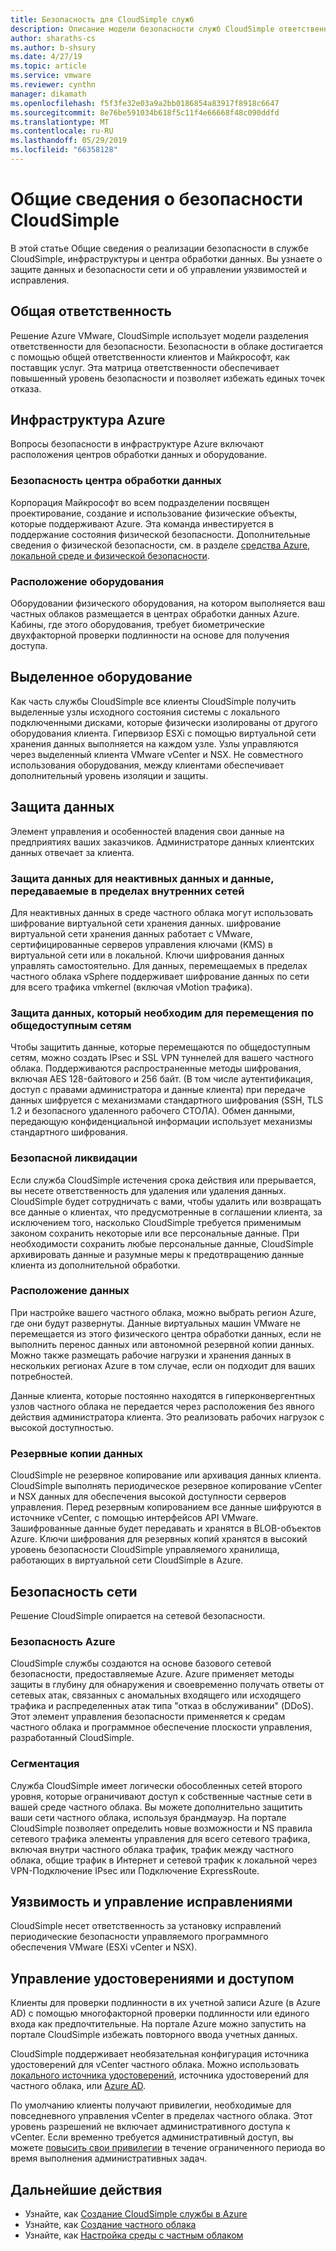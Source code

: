 ```yaml
---
title: Безопасность для CloudSimple служб
description: Описание модели безопасности служб CloudSimple ответственности
author: sharaths-cs
ms.author: b-shsury
ms.date: 4/27/19
ms.topic: article
ms.service: vmware
ms.reviewer: cynthn
manager: dikamath
ms.openlocfilehash: f5f3fe32e03a9a2bb0186854a83917f8918c6647
ms.sourcegitcommit: 8e76be591034b618f5c11f4e66668f48c090ddfd
ms.translationtype: MT
ms.contentlocale: ru-RU
ms.lasthandoff: 05/29/2019
ms.locfileid: "66358128"
---
```

# <a name="cloudsimple-security-overview"></a>Общие сведения о безопасности CloudSimple

В этой статье Общие сведения о реализации безопасности в службе CloudSimple, инфраструктуры и центра обработки данных.  Вы узнаете о защите данных и безопасности сети и об управлении уязвимостей и исправления.

## <a name="shared-responsibility"></a>Общая ответственность

Решение Azure VMware, CloudSimple использует модели разделения ответственности для безопасности. Безопасности в облаке достигается с помощью общей ответственности клиентов и Майкрософт, как поставщик услуг. Эта матрица ответственности обеспечивает повышенный уровень безопасности и позволяет избежать единых точек отказа. 

## <a name="azure-infrastructure"></a>Инфраструктура Azure 

Вопросы безопасности в инфраструктуре Azure включают расположения центров обработки данных и оборудование. 

### <a name="datacenter-security"></a>Безопасность центра обработки данных 

Корпорация Майкрософт во всем подразделении посвящен проектирование, создание и использование физические объекты, которые поддерживают Azure. Эта команда инвестируется в поддержание состояния физической безопасности. Дополнительные сведения о физической безопасности, см. в разделе [средства Azure, локальной среде и физической безопасности](https://docs.microsoft.com/azure/security/azure-physical-security).

### <a name="equipment-location"></a>Расположение оборудования

Оборудовании физического оборудования, на котором выполняется ваш частных облаков размещается в центрах обработки данных Azure.  Кабины, где этого оборудования, требует биометрические двухфакторной проверки подлинности на основе для получения доступа.

## <a name="dedicated-hardware"></a>Выделенное оборудование

Как часть службы CloudSimple все клиенты CloudSimple получить выделенные узлы исходного состояния системы с локального подключенными дисками, которые физически изолированы от другого оборудования клиента. Гипервизор ESXi с помощью виртуальной сети хранения данных выполняется на каждом узле. Узлы управляются через выделенный клиента VMware vCenter и NSX. Не совместного использования оборудования, между клиентами обеспечивает дополнительный уровень изоляции и защиты.

## <a name="data-security"></a>Защита данных

Элемент управления и особенностей владения свои данные на предприятиях ваших заказчиков. Администраторе данных клиентских данных отвечает за клиента.

### <a name="data-protection-for-data-at-rest-and-data-in-motion-within-internal-networks"></a>Защита данных для неактивных данных и данные, передаваемые в пределах внутренних сетей

Для неактивных данных в среде частного облака могут использовать шифрование виртуальной сети хранения данных. шифрование виртуальной сети хранения данных работает с VMware, сертифицированные серверов управления ключами (KMS) в виртуальной сети или в локальной.  Ключи шифрования данных управлять самостоятельно. Для данных, перемещаемых в пределах частного облака vSphere поддерживает шифрование данных по сети для всего трафика vmkernel (включая vMotion трафика).

### <a name="data-protection-for-data-that-is-required-to-move-through-public-networks"></a>Защита данных, который необходим для перемещения по общедоступным сетям

Чтобы защитить данные, которые перемещаются по общедоступным сетям, можно создать IPsec и SSL VPN туннелей для вашего частного облака. Поддерживаются распространенные методы шифрования, включая AES 128-байтового и 256 байт. (В том числе аутентификация, доступ с правами администратора и данные клиента) при передаче данных шифруется с механизмами стандартного шифрования (SSH, TLS 1.2 и безопасного удаленного рабочего СТОЛА). Обмен данными, передающую конфиденциальной информации использует механизмы стандартного шифрования.

### <a name="secure-disposal"></a>Безопасной ликвидации 

Если служба CloudSimple истечения срока действия или прерывается, вы несете ответственность для удаления или удаления данных. CloudSimple будет сотрудничать с вами, чтобы удалить или возвращать все данные о клиентах, что предусмотренные в соглашении клиента, за исключением того, насколько CloudSimple требуется применимым законом сохранить некоторые или все персональные данные. При необходимости сохранить любые персональные данные, CloudSimple архивировать данные и разумные меры к предотвращению данные клиента из дополнительной обработки.

### <a name="data-location"></a>Расположение данных

При настройке вашего частного облака, можно выбрать регион Azure, где они будут развернуты. Данные виртуальных машин VMware не перемещается из этого физического центра обработки данных, если не выполнить перенос данных или автономной резервной копии данных. Можно также размещать рабочие нагрузки и хранения данных в нескольких регионах Azure в том случае, если он подходит для ваших потребностей.

Данные клиента, которые постоянно находятся в гиперконвергентных узлов частного облака не передается через расположения без явного действия администратора клиента. Это реализовать рабочих нагрузок с высокой доступностью.

### <a name="data-backups"></a>Резервные копии данных
CloudSimple не резервное копирование или архивация данных клиента. CloudSimple выполнять периодическое резервное копирование vCenter и NSX данных для обеспечения высокой доступности серверов управления. Перед резервным копированием все данные шифруются в источнике vCenter, с помощью интерфейсов API VMware. Зашифрованные данные будет передавать и хранятся в BLOB-объектов Azure. Ключи шифрования для резервных копий хранятся в высокий уровень безопасности CloudSimple управляемого хранилища, работающих в виртуальной сети CloudSimple в Azure.

## <a name="network-security"></a>Безопасность сети

Решение CloudSimple опирается на сетевой безопасности.

### <a name="azure-edge-security"></a>Безопасность Azure

CloudSimple службы создаются на основе базового сетевой безопасности, предоставляемые Azure. Azure применяет методы защиты в глубину для обнаружения и своевременно получать ответы от сетевых атак, связанных с аномальных входящего или исходящего трафика и распределенных атак типа "отказ в обслуживании" (DDoS). Этот элемент управления безопасности применяется к средам частного облака и программное обеспечение плоскости управления, разработанный CloudSimple.

### <a name="segmentation"></a>Сегментация

Служба CloudSimple имеет логически обособленных сетей второго уровня, которые ограничивают доступ к собственные частные сети в вашей среде частного облака. Вы можете дополнительно защитить ваши сети частного облака, используя брандмауэр. На портале CloudSimple позволяет определить новые возможности и NS правила сетевого трафика элементы управления для всего сетевого трафика, включая внутри частного облака трафик, трафик между частного облака, общие трафик в Интернет и сетевой трафик к локальной через VPN-Подключение IPsec или Подключение ExpressRoute.

## <a name="vulnerability-and-patch-management"></a>Уязвимость и управление исправлениями 

CloudSimple несет ответственность за установку исправлений периодические безопасности управляемого программного обеспечения VMware (ESXi vCenter и NSX).

## <a name="identity-and-access-management"></a>Управление удостоверениями и доступом

Клиенты для проверки подлинности в их учетной записи Azure (в Azure AD) с помощью многофакторной проверки подлинности или единого входа как предпочтительные. На портале Azure можно запустить на портале CloudSimple избежать повторного ввода учетных данных.

CloudSimple поддерживает необязательная конфигурация источника удостоверений для vCenter частного облака. Можно использовать [локального источника удостоверений](https://docs.azure.cloudsimple.com/set-vcenter-identity), источника удостоверений для частного облака, или [Azure AD](https://docs.azure.cloudsimple.com/azure-ad).

По умолчанию клиенты получают привилегии, необходимые для повседневного управления vCenter в пределах частного облака. Этот уровень разрешений не включает административного доступа к vCenter. Если временно требуется административный доступ, вы можете [повысить свои привилегии](https://docs.azure.cloudsimple.com/escalate-private-cloud-privileges) в течение ограниченного периода во время выполнения административных задач.

## <a name="next-steps"></a>Дальнейшие действия

* Узнайте, как [Создание CloudSimple службы в Azure](quickstart-create-cloudsimple-service.md)
* Узнайте, как [Создание частного облака](https://docs.azure.cloudsimple.com/create-private-cloud/)
* Узнайте, как [Настройка среды с частным облаком](quickstart-create-private-cloud.md)
